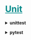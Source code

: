 <h1 style='color:darkcyan;text-decoration:underline'>Unit</h1>
<div style='width:1000px;margin:auto'>

<details><summary><b>unittest</b></summary>
to run: python -m pytest
<details><summary>assertIsInstance</summary>
<pre><code></code></pre>import unittest

class TestNERClient(unittest.TestCase):

    def test_get_ents_returns_dictionary_given_empty_string(self):
        ner = NamedEntityClient()
        ents = ner.get_ents("")
        self.assertIsInstance(ents, dict)
</details>

<br></details>

<details><summary><b>pytest</b></summary>

</details>
</div>
































